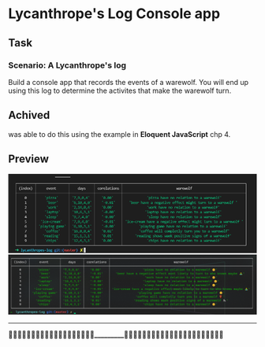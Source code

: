 # Lycanthrope's Log Console app


## Task

### Scenario: A Lycanthrope's log

Build a console app that records the events of a warewolf.
You will end up using this log to determine the activites
that make the warewolf turn.

## Achived

was able to do this using the example in <b>Eloquent JavaScript</b> chp 4.

## Preview
![screenshot](screenshots/img0.png)
![screenshot](screenshots/img1.png)

---
<b>👾👾👾👾👾👾👾👾👾👾👾👾👾👾👾👾👾👾👾_________👾👾👾👾👾👾👾👾👾👾👾👾👾👾👾👾👾👾👾👾👾👾</b>

